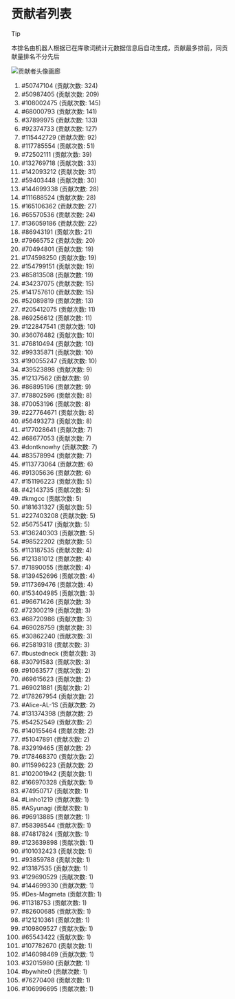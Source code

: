 # 贡献者列表

> [!TIP]
> 本排名由机器人根据已在库歌词统计元数据信息后自动生成，贡献最多排前，同贡献量排名不分先后

![贡献者头像画廊](./CONTRIBUTORS.svg)

1. #50747104 (贡献次数: 324)
2. #50987405 (贡献次数: 209)
3. #108002475 (贡献次数: 145)
4. #68000793 (贡献次数: 141)
5. #37899975 (贡献次数: 133)
6. #92374733 (贡献次数: 127)
7. #115442729 (贡献次数: 92)
8. #117785554 (贡献次数: 51)
9. #72502111 (贡献次数: 39)
10. #132769718 (贡献次数: 33)
11. #142093212 (贡献次数: 31)
12. #59403448 (贡献次数: 30)
13. #144699338 (贡献次数: 28)
14. #111688524 (贡献次数: 28)
15. #165106362 (贡献次数: 27)
16. #65570536 (贡献次数: 24)
17. #136059186 (贡献次数: 22)
18. #86943191 (贡献次数: 21)
19. #79665752 (贡献次数: 20)
20. #70494801 (贡献次数: 19)
21. #174598250 (贡献次数: 19)
22. #154799151 (贡献次数: 19)
23. #85813508 (贡献次数: 19)
24. #34237075 (贡献次数: 15)
25. #141757610 (贡献次数: 15)
26. #52089819 (贡献次数: 13)
27. #205412075 (贡献次数: 11)
28. #69256612 (贡献次数: 11)
29. #122847541 (贡献次数: 10)
30. #36076482 (贡献次数: 10)
31. #76810494 (贡献次数: 10)
32. #99335871 (贡献次数: 10)
33. #190055247 (贡献次数: 10)
34. #39523898 (贡献次数: 9)
35. #12137562 (贡献次数: 9)
36. #86895196 (贡献次数: 9)
37. #78802596 (贡献次数: 8)
38. #70053196 (贡献次数: 8)
39. #227764671 (贡献次数: 8)
40. #56493273 (贡献次数: 8)
41. #177028641 (贡献次数: 7)
42. #68677053 (贡献次数: 7)
43. #dontknowhy (贡献次数: 7)
44. #83578994 (贡献次数: 7)
45. #113773064 (贡献次数: 6)
46. #91305636 (贡献次数: 6)
47. #151196223 (贡献次数: 5)
48. #42143735 (贡献次数: 5)
49. #kmgcc (贡献次数: 5)
50. #181631327 (贡献次数: 5)
51. #227403208 (贡献次数: 5)
52. #56755417 (贡献次数: 5)
53. #136240303 (贡献次数: 5)
54. #98522202 (贡献次数: 5)
55. #113187535 (贡献次数: 4)
56. #121381012 (贡献次数: 4)
57. #71890055 (贡献次数: 4)
58. #139452696 (贡献次数: 4)
59. #117369476 (贡献次数: 4)
60. #153404985 (贡献次数: 3)
61. #96671426 (贡献次数: 3)
62. #72300219 (贡献次数: 3)
63. #68720986 (贡献次数: 3)
64. #69028759 (贡献次数: 3)
65. #30862240 (贡献次数: 3)
66. #25819318 (贡献次数: 3)
67. #bustedneck (贡献次数: 3)
68. #30791583 (贡献次数: 3)
69. #91063577 (贡献次数: 2)
70. #69615623 (贡献次数: 2)
71. #69021881 (贡献次数: 2)
72. #178267954 (贡献次数: 2)
73. #Alice-AL-1S (贡献次数: 2)
74. #131374398 (贡献次数: 2)
75. #54252549 (贡献次数: 2)
76. #140155464 (贡献次数: 2)
77. #51047891 (贡献次数: 2)
78. #32919465 (贡献次数: 2)
79. #178468370 (贡献次数: 2)
80. #115996223 (贡献次数: 2)
81. #102001942 (贡献次数: 1)
82. #166970328 (贡献次数: 1)
83. #74950717 (贡献次数: 1)
84. #Linho1219 (贡献次数: 1)
85. #ASyunagi (贡献次数: 1)
86. #96913885 (贡献次数: 1)
87. #58398544 (贡献次数: 1)
88. #74817824 (贡献次数: 1)
89. #123639898 (贡献次数: 1)
90. #101032423 (贡献次数: 1)
91. #93859788 (贡献次数: 1)
92. #13187535 (贡献次数: 1)
93. #129690529 (贡献次数: 1)
94. #144699330 (贡献次数: 1)
95. #Des-Magmeta (贡献次数: 1)
96. #11318753 (贡献次数: 1)
97. #82600685 (贡献次数: 1)
98. #121210361 (贡献次数: 1)
99. #109809527 (贡献次数: 1)
100. #65543422 (贡献次数: 1)
101. #107782670 (贡献次数: 1)
102. #146098469 (贡献次数: 1)
103. #32015980 (贡献次数: 1)
104. #bywhite0 (贡献次数: 1)
105. #76270408 (贡献次数: 1)
106. #106996695 (贡献次数: 1)
